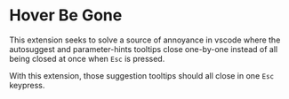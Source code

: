 # Hover Be Gone

This extension seeks to solve a source of annoyance in vscode where the 
autosuggest and parameter-hints tooltips close one-by-one instead of all being 
closed at once when `Esc` is pressed.

With this extension, those suggestion tooltips should all close in one `Esc` 
keypress.